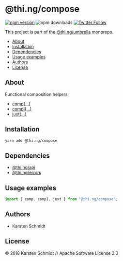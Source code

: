 # @thi.ng/compose

[![npm version](https://img.shields.io/npm/v/@thi.ng/compose.svg)](https://www.npmjs.com/package/@thi.ng/compose)
![npm downloads](https://img.shields.io/npm/dm/@thi.ng/compose.svg)
[![Twitter Follow](https://img.shields.io/twitter/follow/thing_umbrella.svg?style=flat-square&label=twitter)](https://twitter.com/thing_umbrella)

This project is part of the
[@thi.ng/umbrella](https://github.com/thi-ng/umbrella/) monorepo.

<!-- TOC depthFrom:2 depthTo:3 -->

- [About](#about)
- [Installation](#installation)
- [Dependencies](#dependencies)
- [Usage examples](#usage-examples)
- [Authors](#authors)
- [License](#license)

<!-- /TOC -->

## About

Functional composition helpers:

- [comp(...)](https://github.com/thi-ng/umbrella/tree/master/packages/compose/src/comp.ts)
- [compI(...)](https://github.com/thi-ng/umbrella/tree/master/packages/compose/src/comp.ts)
- [juxt(...)](https://github.com/thi-ng/umbrella/tree/master/packages/compose/src/juxt.ts)

## Installation

```bash
yarn add @thi.ng/compose
```

## Dependencies

- [@thi.ng/api](https://github.com/thi-ng/umbrella/tree/master/packages/api)
- [@thi.ng/errors](https://github.com/thi-ng/umbrella/tree/master/packages/errors)

## Usage examples

```ts
import { comp, compI, juxt } from "@thi.ng/compose";
```

## Authors

- Karsten Schmidt

## License

&copy; 2018 Karsten Schmidt // Apache Software License 2.0

